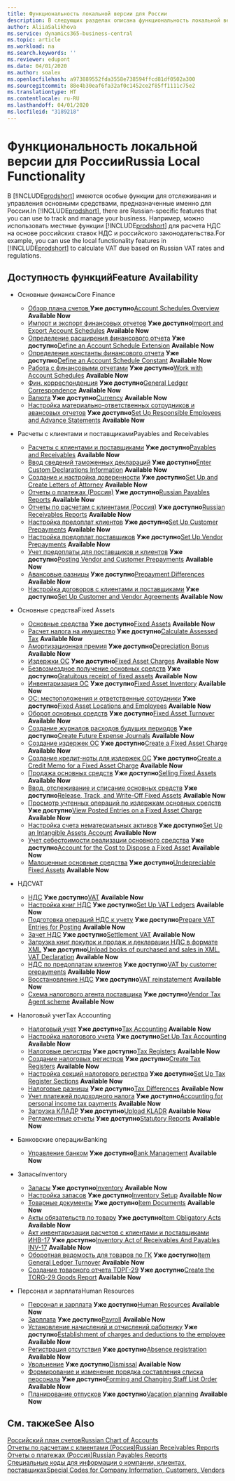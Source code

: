 ```yaml
---
title: Функциональность локальной версии для России
description: В следующих разделах описана функциональность локальной версии [!INCLUDE[prodshort](../../includes/prodshort.md)] для России.
author: AliiaSalikhova
ms.service: dynamics365-business-central
ms.topic: article
ms.workload: na
ms.search.keywords: ''
ms.reviewer: edupont
ms.date: 04/01/2020
ms.author: soalex
ms.openlocfilehash: a973889552fda3558e738594ffcd81df0502a300
ms.sourcegitcommit: 88e4b30eaf6fa32af0c1452ce2f85ff1111c75e2
ms.translationtype: HT
ms.contentlocale: ru-RU
ms.lasthandoff: 04/01/2020
ms.locfileid: "3189218"
---
```

# <a name="russia-local-functionality"></a><span data-ttu-id="3009c-103">Функциональность локальной версии для России</span><span class="sxs-lookup"><span data-stu-id="3009c-103">Russia Local Functionality</span></span>

<span data-ttu-id="3009c-104">В [!INCLUDE[prodshort](../../includes/prodshort.md)] имеются особые функции для отслеживания и управления основными средствами, предназначенные именно для России.</span><span class="sxs-lookup"><span data-stu-id="3009c-104">In [!INCLUDE[prodshort](../../includes/prodshort.md)], there are Russian-specific features that you can use to track and manage your business.</span></span> <span data-ttu-id="3009c-105">Например, можно использовать местные функции [!INCLUDE[prodshort](../../includes/prodshort.md)] для расчета НДС на основе российских ставок НДС и российского законодательства.</span><span class="sxs-lookup"><span data-stu-id="3009c-105">For example, you can use the local functionality features in [!INCLUDE[prodshort](../../includes/prodshort.md)] to calculate VAT due based on Russian VAT rates and regulations.</span></span>

## <a name="feature-availability"></a><span data-ttu-id="3009c-106">Доступность функций</span><span class="sxs-lookup"><span data-stu-id="3009c-106">Feature Availability</span></span>

* <span data-ttu-id="3009c-107">Основные финансы</span><span class="sxs-lookup"><span data-stu-id="3009c-107">Core Finance</span></span>
    * <span data-ttu-id="3009c-108">[Обзор плана счетов ](account-schedules-overview.md) **Уже доступно**</span><span class="sxs-lookup"><span data-stu-id="3009c-108">[Account Schedules Overview](account-schedules-overview.md) **Available Now**</span></span>
    * <span data-ttu-id="3009c-109">[Импорт и экспорт финансовых отчетов](How-to-Import-and-Export-Account-Schedules.md) **Уже доступно**</span><span class="sxs-lookup"><span data-stu-id="3009c-109">[Import and Export Account Schedules](How-to-Import-and-Export-Account-Schedules.md) **Available Now**</span></span>
    * <span data-ttu-id="3009c-110">[Определение расширения финансового отчета](How-to-Define-an-Account-Schedule-Extension.md) **Уже доступно**</span><span class="sxs-lookup"><span data-stu-id="3009c-110">[Define an Account Schedule Extension](How-to-Define-an-Account-Schedule-Extension.md) **Available Now**</span></span>
    * <span data-ttu-id="3009c-111">[Определение константы финансового отчета](How-to-Define-an-Account-Schedule-Constant.md) **Уже доступно**</span><span class="sxs-lookup"><span data-stu-id="3009c-111">[Define an Account Schedule Constant](How-to-Define-an-Account-Schedule-Constant.md) **Available Now**</span></span>
    * <span data-ttu-id="3009c-112">[Работа с финансовыми отчетами](How-to-Work-with-Account-Schedules.md) **Уже доступно**</span><span class="sxs-lookup"><span data-stu-id="3009c-112">[Work with Account Schedules](How-to-Work-with-Account-Schedules.md) **Available Now**</span></span>
    * <span data-ttu-id="3009c-113">[Фин. корреспонденция](general-ledger-correspondence.md) **Уже доступно**</span><span class="sxs-lookup"><span data-stu-id="3009c-113">[General Ledger Correspondence](general-ledger-correspondence.md) **Available Now**</span></span>
    * <span data-ttu-id="3009c-114">[Валюта](Currency-information-Import-currency-rates.md) **Уже доступно**</span><span class="sxs-lookup"><span data-stu-id="3009c-114">[Сurrency](Currency-information-Import-currency-rates.md) **Available Now**</span></span>
    * <span data-ttu-id="3009c-115">[Настройка материально-ответственных сотрудников и авансовых отчетов](How-to-Set-Up-Responsible-Employees-and-Advance-Statements.md) **Уже доступно**</span><span class="sxs-lookup"><span data-stu-id="3009c-115">[Set Up Responsible Employees and Advance Statements](How-to-Set-Up-Responsible-Employees-and-Advance-Statements.md) **Available Now**</span></span>

* <span data-ttu-id="3009c-116">Расчеты с клиентами и поставщиками</span><span class="sxs-lookup"><span data-stu-id="3009c-116">Payables and Receivables</span></span>
    * <span data-ttu-id="3009c-117">[Расчеты с клиентами и поставщиками](Payables-and-Receivables.md) **Уже доступно**</span><span class="sxs-lookup"><span data-stu-id="3009c-117">[Payables and Receivables](Payables-and-Receivables.md) **Available Now**</span></span>
    * <span data-ttu-id="3009c-118">[Ввод сведений таможенных деклараций](how-to-enter-custom-declarations-information.md) **Уже доступно**</span><span class="sxs-lookup"><span data-stu-id="3009c-118">[Enter Custom Declarations Information](how-to-enter-custom-declarations-information.md) **Available Now**</span></span>
    * <span data-ttu-id="3009c-119">[Создание и настройка доверенности](how-to-set-up-and-create-letters-of-attorney.md) **Уже доступно**</span><span class="sxs-lookup"><span data-stu-id="3009c-119">[Set Up and Create Letters of Attorney](how-to-set-up-and-create-letters-of-attorney.md) **Available Now**</span></span>
    * <span data-ttu-id="3009c-120">[Отчеты о платежах (Россия)](russian-payables-reports.md) **Уже доступно**</span><span class="sxs-lookup"><span data-stu-id="3009c-120">[Russian Payables Reports](russian-payables-reports.md) **Available Now**</span></span>
    * <span data-ttu-id="3009c-121">[Отчеты по расчетам с клиентами (Россия)](russian-receivables-reports.md) **Уже доступно**</span><span class="sxs-lookup"><span data-stu-id="3009c-121">[Russian Receivables Reports](russian-receivables-reports.md) **Available Now**</span></span>
    * <span data-ttu-id="3009c-122">[Настройка предоплат клиентов](how-to-set-up-customer-prepayments.md) **Уже доступно**</span><span class="sxs-lookup"><span data-stu-id="3009c-122">[Set Up Customer Prepayments](how-to-set-up-customer-prepayments.md) **Available Now**</span></span>
    * <span data-ttu-id="3009c-123">[Настройка предоплат поставщиков](how-to-set-up-vendor-prepayments.md) **Уже доступно**</span><span class="sxs-lookup"><span data-stu-id="3009c-123">[Set Up Vendor Prepayments](how-to-set-up-vendor-prepayments.md) **Available Now**</span></span>
    * <span data-ttu-id="3009c-124">[Учет предоплаты для поставщиков и клиентов](prepayments-vendor-and-customers.md) **Уже доступно**</span><span class="sxs-lookup"><span data-stu-id="3009c-124">[Posting Vendor and Customer Prepayments](prepayments-vendor-and-customers.md) **Available Now**</span></span>
    * <span data-ttu-id="3009c-125">[Авансовые разницы](prepayment-differences-invoices-prepayment-differences.md) **Уже доступно**</span><span class="sxs-lookup"><span data-stu-id="3009c-125">[Prepayment Differences](prepayment-differences-invoices-prepayment-differences.md) **Available Now**</span></span>
    * <span data-ttu-id="3009c-126">[Настройка договоров с клиентами и поставщиками](how-to-set-up-customer-and-vendor-agreements.md) **Уже доступно**</span><span class="sxs-lookup"><span data-stu-id="3009c-126">[Set Up Customer and Vendor Agreements](how-to-set-up-customer-and-vendor-agreements.md) **Available Now**</span></span>

* <span data-ttu-id="3009c-127">Основные средства</span><span class="sxs-lookup"><span data-stu-id="3009c-127">Fixed Assets</span></span>
    * <span data-ttu-id="3009c-128">[Основные средства](fixed-assets.md) **Уже доступно**</span><span class="sxs-lookup"><span data-stu-id="3009c-128">[Fixed Assets](fixed-assets.md) **Available Now**</span></span>
    * <span data-ttu-id="3009c-129">[Расчет налога на имущество](How-to-Calculate-Assessed-Tax.md) **Уже доступно**</span><span class="sxs-lookup"><span data-stu-id="3009c-129">[Calculate Assessed Tax](How-to-Calculate-Assessed-Tax.md) **Available Now**</span></span>
    * <span data-ttu-id="3009c-130">[Амортизационная премия](Depreciation-Bonus.md) **Уже доступно**</span><span class="sxs-lookup"><span data-stu-id="3009c-130">[Depreciation Bonus](Depreciation-Bonus.md) **Available Now**</span></span>
    * <span data-ttu-id="3009c-131">[Издержки ОС](Fixed-Asset-Charges.md) **Уже доступно**</span><span class="sxs-lookup"><span data-stu-id="3009c-131">[Fixed Asset Charges](Fixed-Asset-Charges.md) **Available Now**</span></span>
    * <span data-ttu-id="3009c-132">[Безвозмездное получение основных средств](Gratuitous-receipt-of-fixed-assets.md) **Уже доступно**</span><span class="sxs-lookup"><span data-stu-id="3009c-132">[Gratuitous receipt of fixed assets](Gratuitous-receipt-of-fixed-assets.md) **Available Now**</span></span>
    * <span data-ttu-id="3009c-133">[Инвентаризация ОС](Fixed-Asset-Inventory.md) **Уже доступно**</span><span class="sxs-lookup"><span data-stu-id="3009c-133">[Fixed Asset Inventory](Fixed-Asset-Inventory.md) **Available Now**</span></span>
    * <span data-ttu-id="3009c-134">[ОС: местоположения и ответственные сотрудники](Fixed-Asset-Locations-and-Employees.md) **Уже доступно**</span><span class="sxs-lookup"><span data-stu-id="3009c-134">[Fixed Asset Locations and Employees](Fixed-Asset-Locations-and-Employees.md) **Available Now**</span></span>
    * <span data-ttu-id="3009c-135">[Оборот основных средств](Fixed-Asset-Turnover.md) **Уже доступно**</span><span class="sxs-lookup"><span data-stu-id="3009c-135">[Fixed Asset Turnover](Fixed-Asset-Turnover.md) **Available Now**</span></span>
    * <span data-ttu-id="3009c-136">[Создание журналов расходов будущих периодов](How-to-Create-Future-Expense-Journals.md) **Уже доступно**</span><span class="sxs-lookup"><span data-stu-id="3009c-136">[Create Future Expense Journals](How-to-Create-Future-Expense-Journals.md) **Available Now**</span></span>
    * <span data-ttu-id="3009c-137">[Создание издержек ОС](How-to-Create-a-Fixed-Asset-Charge.md) **Уже доступно**</span><span class="sxs-lookup"><span data-stu-id="3009c-137">[Create a Fixed Asset Charge](How-to-Create-a-Fixed-Asset-Charge.md) **Available Now**</span></span>
    * <span data-ttu-id="3009c-138">[Создание кредит-ноты для издержек ОС](How-to-Create-a-Credit-Memo-for-a-Fixed-Asset-Charge.md) **Уже доступно**</span><span class="sxs-lookup"><span data-stu-id="3009c-138">[Create a Credit Memo for a Fixed Asset Charge](How-to-Create-a-Credit-Memo-for-a-Fixed-Asset-Charge.md) **Available Now**</span></span>
    * <span data-ttu-id="3009c-139">[Продажа основных средств](Sale-of-fixed-assets.md) **Уже доступно**</span><span class="sxs-lookup"><span data-stu-id="3009c-139">[Selling Fixed Assets](Sale-of-fixed-assets.md) **Available Now**</span></span>
    * <span data-ttu-id="3009c-140">[Ввод, отслеживание и списание основных средств](How-to-Release-Track-Write-Off-Fixed-Assets.md) **Уже доступно**</span><span class="sxs-lookup"><span data-stu-id="3009c-140">[Release, Track, and Write-Off Fixed Assets](How-to-Release-Track-Write-Off-Fixed-Assets.md) **Available Now**</span></span>
    * <span data-ttu-id="3009c-141">[Просмотр учтенных операций по издержкам основных средств](How-to-View-Posted-Entries-on-a-Fixed-Asset-Charge.md) **Уже доступно**</span><span class="sxs-lookup"><span data-stu-id="3009c-141">[View Posted Entries on a Fixed Asset Charge](How-to-View-Posted-Entries-on-a-Fixed-Asset-Charge.md) **Available Now**</span></span>
    * <span data-ttu-id="3009c-142">[Настройка счета нематериальных активов](How-to-Set-Up-an-Intangible-Assets-Account.md) **Уже доступно**</span><span class="sxs-lookup"><span data-stu-id="3009c-142">[Set Up an Intangible Assets Account](How-to-Set-Up-an-Intangible-Assets-Account.md) **Available Now**</span></span>
    * <span data-ttu-id="3009c-143">[Учет себестоимости реализации основного средства](How-to-Account-for-the-Cost-to-Dispose-a-Fixed-Asset.md) **Уже доступно**</span><span class="sxs-lookup"><span data-stu-id="3009c-143">[Account for the Cost to Dispose a Fixed Asset](How-to-Account-for-the-Cost-to-Dispose-a-Fixed-Asset.md) **Available Now**</span></span>
    * <span data-ttu-id="3009c-144">[Малоценные основные средства](Undepreciable-Fixed-Assets.md) **Уже доступно**</span><span class="sxs-lookup"><span data-stu-id="3009c-144">[Undepreciable Fixed Assets](Undepreciable-Fixed-Assets.md) **Available Now**</span></span>

* <span data-ttu-id="3009c-145">НДС</span><span class="sxs-lookup"><span data-stu-id="3009c-145">VAT</span></span>
    * <span data-ttu-id="3009c-146">[НДС](VAT.md) **Уже доступно**</span><span class="sxs-lookup"><span data-stu-id="3009c-146">[VAT](VAT.md) **Available Now**</span></span>
    * <span data-ttu-id="3009c-147">[Настройка книг НДС](How-to-Set-Up-VAT-Ledgers.md) **Уже доступно**</span><span class="sxs-lookup"><span data-stu-id="3009c-147">[Set Up VAT Ledgers](How-to-Set-Up-VAT-Ledgers.md) **Available Now**</span></span>  
    * <span data-ttu-id="3009c-148">[Подготовка операций НДС к учету](How-to-Prepare-VAT-Entries-for-Posting.md) **Уже доступно**</span><span class="sxs-lookup"><span data-stu-id="3009c-148">[Prepare VAT Entries for Posting](How-to-Prepare-VAT-Entries-for-Posting.md) **Available Now**</span></span>  
    * <span data-ttu-id="3009c-149">[Зачет НДС](Settlement-VAT.md) **Уже доступно**</span><span class="sxs-lookup"><span data-stu-id="3009c-149">[Settlement VAT](Settlement-VAT.md) **Available Now**</span></span>  
    * <span data-ttu-id="3009c-150">[Загрузка книг покупок и продаж и декларации НДС в формате XML](upload-books-purchases-sales-xml-vat-declaration.md) **Уже доступно**</span><span class="sxs-lookup"><span data-stu-id="3009c-150">[Unload books of purchased and sales in XML. VAT Declaration](upload-books-purchases-sales-xml-vat-declaration.md) **Available Now**</span></span>  
    * <span data-ttu-id="3009c-151">[НДС по предоплатам клиентов](VAT-by-Customer-prepayments.md) **Уже доступно**</span><span class="sxs-lookup"><span data-stu-id="3009c-151">[VAT by customer prepayments](VAT-by-Customer-prepayments.md) **Available Now**</span></span>  
    * <span data-ttu-id="3009c-152">[Восстановление НДС](VAT-reinstatement.md) **Уже доступно**</span><span class="sxs-lookup"><span data-stu-id="3009c-152">[VAT reinstatement](VAT-reinstatement.md) **Available Now**</span></span>  
    * <span data-ttu-id="3009c-153">[Схема налогового агента поставщика](Vendor-Tax-Agent-scheme.md) **Уже доступно**</span><span class="sxs-lookup"><span data-stu-id="3009c-153">[Vendor Tax Agent scheme](Vendor-Tax-Agent-scheme.md) **Available Now**</span></span>  

* <span data-ttu-id="3009c-154">Налоговый учет</span><span class="sxs-lookup"><span data-stu-id="3009c-154">Tax Accounting</span></span>
    * <span data-ttu-id="3009c-155">[Налоговый учет](Tax-Accounting.md) **Уже доступно**</span><span class="sxs-lookup"><span data-stu-id="3009c-155">[Tax Accounting](Tax-Accounting.md) **Available Now**</span></span>
    * <span data-ttu-id="3009c-156">[Настройка налогового учета](How-to-Set-Up-Tax-Accounting.md) **Уже доступно**</span><span class="sxs-lookup"><span data-stu-id="3009c-156">[Set Up Tax Accounting](How-to-Set-Up-Tax-Accounting.md) **Available Now**</span></span>  
    * <span data-ttu-id="3009c-157">[Налоговые регистры](Tax-Registers.md) **Уже доступно**</span><span class="sxs-lookup"><span data-stu-id="3009c-157">[Tax Registers](Tax-Registers.md) **Available Now**</span></span>  
    * <span data-ttu-id="3009c-158">[Создание налоговых регистров](How-to-Create-Tax-Registers.md) **Уже доступно**</span><span class="sxs-lookup"><span data-stu-id="3009c-158">[Create Tax Registers](How-to-Create-Tax-Registers.md) **Available Now**</span></span>  
    * <span data-ttu-id="3009c-159">[Настройка секций налогового регистра](How-to-Set-Up-Tax-Register-Sections.md) **Уже доступно**</span><span class="sxs-lookup"><span data-stu-id="3009c-159">[Set Up Tax Register Sections](How-to-Set-Up-Tax-Register-Sections.md) **Available Now**</span></span>  
    * <span data-ttu-id="3009c-160">[Налоговые разницы](Tax-Differences.md) **Уже доступно**</span><span class="sxs-lookup"><span data-stu-id="3009c-160">[Tax Differences](Tax-Differences.md) **Available Now**</span></span>  
    * <span data-ttu-id="3009c-161">[Учет платежей подоходного налога](Accounting-for-personal-income-tax-payments.md) **Уже доступно**</span><span class="sxs-lookup"><span data-stu-id="3009c-161">[Accounting for personal income tax payments](Accounting-for-personal-income-tax-payments.md) **Available Now**</span></span>  
    * <span data-ttu-id="3009c-162">[Загрузка КЛАДР](Upload-KLADR.md) **Уже доступно**</span><span class="sxs-lookup"><span data-stu-id="3009c-162">[Upload KLADR](Upload-KLADR.md) **Available Now**</span></span>  
    * <span data-ttu-id="3009c-163">[Регламентные отчеты](Statutory-Reports.md) **Уже доступно**</span><span class="sxs-lookup"><span data-stu-id="3009c-163">[Statutory Reports](Statutory-Reports.md) **Available Now**</span></span>

* <span data-ttu-id="3009c-164">Банковские операции</span><span class="sxs-lookup"><span data-stu-id="3009c-164">Banking</span></span>
    * <span data-ttu-id="3009c-165">[Управление банком](bank-management.md) **Уже доступно**</span><span class="sxs-lookup"><span data-stu-id="3009c-165">[Bank Management](bank-management.md) **Available Now**</span></span>

* <span data-ttu-id="3009c-166">Запасы</span><span class="sxs-lookup"><span data-stu-id="3009c-166">Inventory</span></span>
    * <span data-ttu-id="3009c-167">[Запасы](Inventory.md) **Уже доступно**</span><span class="sxs-lookup"><span data-stu-id="3009c-167">[Inventory](Inventory.md) **Available Now**</span></span>
    * <span data-ttu-id="3009c-168">[Настройка запасов](Inventory-Setup.md) **Уже доступно**</span><span class="sxs-lookup"><span data-stu-id="3009c-168">[Inventory Setup](Inventory-Setup.md) **Available Now**</span></span>
    * <span data-ttu-id="3009c-169">[Товарные документы](Item-Documents.md) **Уже доступно**</span><span class="sxs-lookup"><span data-stu-id="3009c-169">[Item Documents](Item-Documents.md) **Available Now**</span></span>
    * <span data-ttu-id="3009c-170">[Акты обязательств по товару](Item-Obligatory-Acts.md) **Уже доступно**</span><span class="sxs-lookup"><span data-stu-id="3009c-170">[Item Obligatory Acts](Item-Obligatory-Acts.md) **Available Now**</span></span>
    * <span data-ttu-id="3009c-171">[Акт инвентаризации расчетов с клиентами и поставщиками ИНВ-17](Inventory-Act-of-Receivables-And-Payables-INV-17.md) **Уже доступно**</span><span class="sxs-lookup"><span data-stu-id="3009c-171">[Inventory Act of Receivables And Payables INV-17](Inventory-Act-of-Receivables-And-Payables-INV-17.md) **Available Now**</span></span>
    * <span data-ttu-id="3009c-172">[Оборотная ведомость для товаров по ГК](Item-General-Ledger-Turnover.md) **Уже доступно**</span><span class="sxs-lookup"><span data-stu-id="3009c-172">[Item General Ledger Turnover](Item-General-Ledger-Turnover.md) **Available Now**</span></span>
    * <span data-ttu-id="3009c-173">[Создание товарного отчета ТОРГ-29](How-to-Create-the-TORG-29-Goods-Report.md) **Уже доступно**</span><span class="sxs-lookup"><span data-stu-id="3009c-173">[Create the TORG-29 Goods Report](How-to-Create-the-TORG-29-Goods-Report.md) **Available Now**</span></span>

* <span data-ttu-id="3009c-174">Персонал и зарплата</span><span class="sxs-lookup"><span data-stu-id="3009c-174">Human Resources</span></span>
    * <span data-ttu-id="3009c-175">[Персонал и зарплата](Human-Resources.md) **Уже доступно**</span><span class="sxs-lookup"><span data-stu-id="3009c-175">[Human Resources](Human-Resources.md) **Available Now**</span></span>
    * <span data-ttu-id="3009c-176">[Зарплата](Payroll.md) **Уже доступно**</span><span class="sxs-lookup"><span data-stu-id="3009c-176">[Payroll](Payroll.md) **Available Now**</span></span>
    * <span data-ttu-id="3009c-177">[Установление начислений и отчислений работнику](Establishment-of-charges-and-deductions-to-the-employee.md) **Уже доступно**</span><span class="sxs-lookup"><span data-stu-id="3009c-177">[Establishment of charges and deductions to the employee](Establishment-of-charges-and-deductions-to-the-employee.md) **Available Now**</span></span>
    * <span data-ttu-id="3009c-178">[Регистрация отсутствия](Absence-registration.md) **Уже доступно**</span><span class="sxs-lookup"><span data-stu-id="3009c-178">[Absence registration](Absence-registration.md) **Available Now**</span></span>
    * <span data-ttu-id="3009c-179">[Увольнение](Dismissal.md) **Уже доступно**</span><span class="sxs-lookup"><span data-stu-id="3009c-179">[Dismissal](Dismissal.md) **Available Now**</span></span>
    * <span data-ttu-id="3009c-180">[Формирование и изменение порядка составления списка персонала](Forming-and-changing-Staff-List-Order-Staff-Arrangement.md) **Уже доступно**</span><span class="sxs-lookup"><span data-stu-id="3009c-180">[Forming and Changing Staff List Order](Forming-and-changing-Staff-List-Order-Staff-Arrangement.md) **Available Now**</span></span>
    * <span data-ttu-id="3009c-181">[Планирование отпусков](Vacation-planning.md) **Уже доступно**</span><span class="sxs-lookup"><span data-stu-id="3009c-181">[Vacation planning](Vacation-planning.md) **Available Now**</span></span>

## <a name="see-also"></a><span data-ttu-id="3009c-182">См. также</span><span class="sxs-lookup"><span data-stu-id="3009c-182">See Also</span></span>

[<span data-ttu-id="3009c-183">Российский план счетов</span><span class="sxs-lookup"><span data-stu-id="3009c-183">Russian Chart of Accounts</span></span>](Russian-Chart-of-Accounts.md)  
[<span data-ttu-id="3009c-184">Отчеты по расчетам с клиентами (Россия)</span><span class="sxs-lookup"><span data-stu-id="3009c-184">Russian Receivables Reports</span></span>](Russian-Receivables-Reports.md)  
[<span data-ttu-id="3009c-185">Отчеты о платежах (Россия)</span><span class="sxs-lookup"><span data-stu-id="3009c-185">Russian Payables Reports</span></span>](Russian-Payables-Reports.md)  
[<span data-ttu-id="3009c-186">Специальные коды для информации о компании, клиентах, поставщиках</span><span class="sxs-lookup"><span data-stu-id="3009c-186">Special Codes for Company Information, Customers, Vendors</span></span>](special-codes-company-information-customers-vendors.md)  
